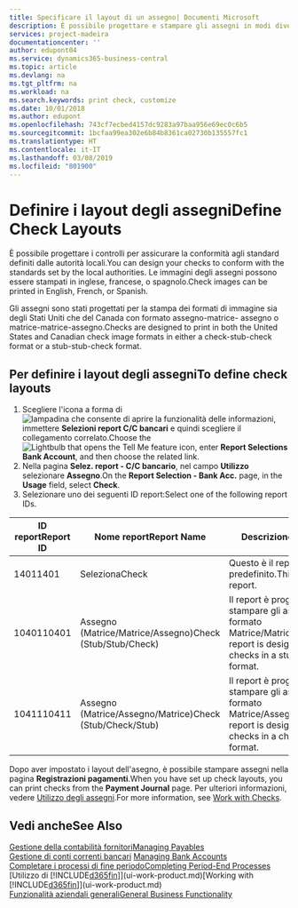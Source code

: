 ```yaml
---
title: Specificare il layout di un assegno| Documenti Microsoft
description: È possibile progettare e stampare gli assegni in modi diversi per conformità agli standard.
services: project-madeira
documentationcenter: ''
author: edupont04
ms.service: dynamics365-business-central
ms.topic: article
ms.devlang: na
ms.tgt_pltfrm: na
ms.workload: na
ms.search.keywords: print check, customize
ms.date: 10/01/2018
ms.author: edupont
ms.openlocfilehash: 743cf7ecbed4157dc9283a97baa956e69ec0c6b5
ms.sourcegitcommit: 1bcfaa99ea302e6b84b8361ca02730b135557fc1
ms.translationtype: HT
ms.contentlocale: it-IT
ms.lasthandoff: 03/08/2019
ms.locfileid: "801900"
---
```

# <a name="define-check-layouts"></a><span data-ttu-id="96c73-103">Definire i layout degli assegni</span><span class="sxs-lookup"><span data-stu-id="96c73-103">Define Check Layouts</span></span>
<span data-ttu-id="96c73-104">È possibile progettare i controlli per assicurare la conformità agli standard definiti dalle autorità locali.</span><span class="sxs-lookup"><span data-stu-id="96c73-104">You can design your checks to conform with the standards set by the local authorities.</span></span> <span data-ttu-id="96c73-105">Le immagini degli assegni possono essere stampati in inglese, francese, o spagnolo.</span><span class="sxs-lookup"><span data-stu-id="96c73-105">Check images can be printed in English, French, or Spanish.</span></span>

<span data-ttu-id="96c73-106">Gli assegni sono stati progettati per la stampa dei formati di immagine sia degli Stati Uniti che del Canada con formato assegno-matrice- assegno o matrice-matrice-assegno.</span><span class="sxs-lookup"><span data-stu-id="96c73-106">Checks are designed to print in both the United States and Canadian check image formats in either a check-stub-check format or a stub-stub-check format.</span></span>

## <a name="to-define-check-layouts"></a><span data-ttu-id="96c73-107">Per definire i layout degli assegni</span><span class="sxs-lookup"><span data-stu-id="96c73-107">To define check layouts</span></span>
1. <span data-ttu-id="96c73-108">Scegliere l'icona a forma di ![lampadina che consente di aprire la funzionalità delle informazioni](media/ui-search/search_small.png "Informazioni sull'operazione che si desidera eseguire"), immettere **Selezioni report C/C bancari** e quindi scegliere il collegamento correlato.</span><span class="sxs-lookup"><span data-stu-id="96c73-108">Choose the ![Lightbulb that opens the Tell Me feature](media/ui-search/search_small.png "Tell me what you want to do") icon, enter **Report Selections Bank Account**, and then choose the related link.</span></span>
2. <span data-ttu-id="96c73-109">Nella pagina **Selez. report - C/C bancario**, nel campo **Utilizzo** selezionare **Assegno**.</span><span class="sxs-lookup"><span data-stu-id="96c73-109">On the **Report Selection - Bank Acc.** page, in the **Usage** field, select **Check**.</span></span>
3. <span data-ttu-id="96c73-110">Selezionare uno dei seguenti ID report:</span><span class="sxs-lookup"><span data-stu-id="96c73-110">Select one of the following report IDs.</span></span>

| <span data-ttu-id="96c73-111">ID report</span><span class="sxs-lookup"><span data-stu-id="96c73-111">Report ID</span></span> | <span data-ttu-id="96c73-112">Nome report</span><span class="sxs-lookup"><span data-stu-id="96c73-112">Report Name</span></span> | <span data-ttu-id="96c73-113">Descrizione</span><span class="sxs-lookup"><span data-stu-id="96c73-113">Description</span></span> |
| --- | --- | --- |
| <span data-ttu-id="96c73-114">1401</span><span class="sxs-lookup"><span data-stu-id="96c73-114">1401</span></span> |<span data-ttu-id="96c73-115">Seleziona</span><span class="sxs-lookup"><span data-stu-id="96c73-115">Check</span></span> |<span data-ttu-id="96c73-116">Questo è il report predefinito.</span><span class="sxs-lookup"><span data-stu-id="96c73-116">This is the default report.</span></span> |
| <span data-ttu-id="96c73-117">10401</span><span class="sxs-lookup"><span data-stu-id="96c73-117">10401</span></span> |<span data-ttu-id="96c73-118">Assegno (Matrice/Matrice/Assegno)</span><span class="sxs-lookup"><span data-stu-id="96c73-118">Check (Stub/Stub/Check)</span></span> |<span data-ttu-id="96c73-119">Il report è progettato per stampare gli assegni in formato Matrice/Matrice/Assegno.</span><span class="sxs-lookup"><span data-stu-id="96c73-119">This report is designed to print checks in a stub/stub/check format.</span></span> |
| <span data-ttu-id="96c73-120">10411</span><span class="sxs-lookup"><span data-stu-id="96c73-120">10411</span></span> |<span data-ttu-id="96c73-121">Assegno (Matrice/Assegno/Matrice)</span><span class="sxs-lookup"><span data-stu-id="96c73-121">Check (Stub/Check/Stub)</span></span> |<span data-ttu-id="96c73-122">Il report è progettato per stampare gli assegni in formato Matrice/Assegno/Matrice.</span><span class="sxs-lookup"><span data-stu-id="96c73-122">This report is designed to print checks in a check/stub/check format.</span></span> |

<span data-ttu-id="96c73-123">Dopo aver impostato i layout dell'asegno, è possibile stampare assegni nella pagina **Registrazioni pagamenti**.</span><span class="sxs-lookup"><span data-stu-id="96c73-123">When you have set up check layouts, you can print checks from the **Payment Journal** page.</span></span> <span data-ttu-id="96c73-124">Per ulteriori informazioni, vedere [Utilizzo degli assegni](payables-how-work-checks.md).</span><span class="sxs-lookup"><span data-stu-id="96c73-124">For more information, see [Work with Checks](payables-how-work-checks.md).</span></span>

## <a name="see-also"></a><span data-ttu-id="96c73-125">Vedi anche</span><span class="sxs-lookup"><span data-stu-id="96c73-125">See Also</span></span>
[<span data-ttu-id="96c73-126">Gestione della contabilità fornitori</span><span class="sxs-lookup"><span data-stu-id="96c73-126">Managing Payables</span></span>](payables-manage-payables.md)  
<span data-ttu-id="96c73-127">[Gestione di conti correnti bancari](bank-manage-bank-accounts.md) </span><span class="sxs-lookup"><span data-stu-id="96c73-127">[Managing Bank Accounts](bank-manage-bank-accounts.md) </span></span>  
[<span data-ttu-id="96c73-128">Completare i processi di fine periodo</span><span class="sxs-lookup"><span data-stu-id="96c73-128">Completing Period-End Processes</span></span>](year-how-complete-period-end-processes.md)  
<span data-ttu-id="96c73-129">[Utilizzo di [!INCLUDE[d365fin](includes/d365fin_md.md)]](ui-work-product.md)</span><span class="sxs-lookup"><span data-stu-id="96c73-129">[Working with [!INCLUDE[d365fin](includes/d365fin_md.md)]](ui-work-product.md)</span></span>  
[<span data-ttu-id="96c73-130">Funzionalità aziendali generali</span><span class="sxs-lookup"><span data-stu-id="96c73-130">General Business Functionality</span></span>](ui-across-business-areas.md)
